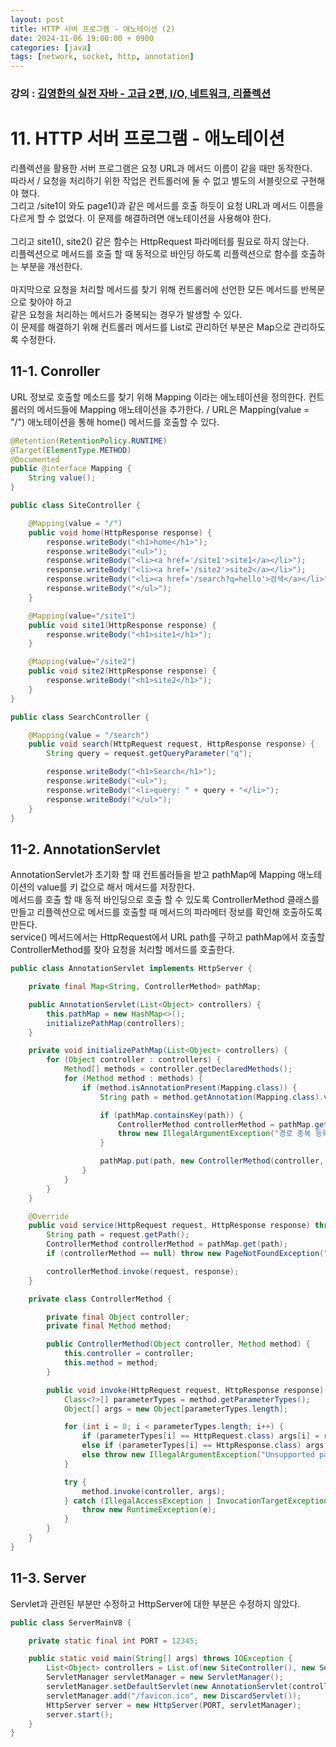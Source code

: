 ```yaml
---
layout: post
title: HTTP 서버 프로그램 - 애노테이션 (2)
date: 2024-11-06 19:00:00 + 0900
categories: [java]
tags: [network, socket, http, annotation]
---
```


### 강의 : [김영한의 실전 자바 - 고급 2편, I/O, 네트워크, 리플렉션](https://www.inflearn.com/course/%EA%B9%80%EC%98%81%ED%95%9C%EC%9D%98-%EC%8B%A4%EC%A0%84-%EC%9E%90%EB%B0%94-%EA%B3%A0%EA%B8%89-2/dashboard)

# 11. HTTP 서버 프로그램 - 애노테이션

리플렉션을 활용한 서버 프로그램은 요청 URL과 메서드 이름이 같을 때만 동작한다.   
따라서 / 요청을 처리하기 위한 작업은 컨트롤러에 둘 수 없고 별도의 서블릿으로 구현해야 했다.   
그리고 /site1이 와도 page1()과 같은 메서드를 호출 하듯이 요청 URL과 메서드 이름을 다르게 할 수 없었다.
이 문제를 해결하려면 애노테이션을 사용해야 한다.   
<br/>
그리고 site1(), site2() 같은 함수는 HttpRequest 파라메터를 필요로 하지 않는다.   
리플렉션으로 메서드를 호출 할 때 동적으로 바인딩 하도록 리플렉션으로 함수를 호출하는 부분을 개선한다.   
<br/>
마지막으로 요청을 처리할 메서드를 찾기 위해 컨트롤러에 선언한 모든 메서드를 반복문으로 찾아야 하고    
같은 요청을 처리하는 메서드가 중복되는 경우가 발생할 수 있다.   
이 문제를 해결하기 위해 컨트롤러 메서드를 List로 관리하던 부분은 Map으로 관리하도록 수정한다.   

## 11-1. Conroller

URL 정보로 호출할 메소드를 찾기 위해 Mapping 이라는 애노테이션을 정의한다.
컨트롤러의 메서드들에 Mapping 애노테이션을 추가한다. / URL은 Mapping(value = "/") 애노테이션을 통해 home() 메서드를 호출할 수 있다.   

```java
@Retention(RetentionPolicy.RUNTIME)
@Target(ElementType.METHOD)
@Documented
public @interface Mapping {
    String value();
}
```

```java
public class SiteController {

    @Mapping(value = "/")
    public void home(HttpResponse response) {
        response.writeBody("<h1>home</h1>");
        response.writeBody("<ul>");
        response.writeBody("<li><a href='/site1'>site1</a></li>");
        response.writeBody("<li><a href='/site2'>site2</a></li>");
        response.writeBody("<li><a href='/search?q=hello'>검색</a></li>");
        response.writeBody("</ul>");
    }

    @Mapping(value="/site1")
    public void site1(HttpResponse response) {
        response.writeBody("<h1>site1</h1>");
    }

    @Mapping(value="/site2")
    public void site2(HttpResponse response) {
        response.writeBody("<h1>site2</h1>");
    }
}

public class SearchController {

    @Mapping(value = "/search")
    public void search(HttpRequest request, HttpResponse response) {
        String query = request.getQueryParameter("q");

        response.writeBody("<h1>Search</h1>");
        response.writeBody("<ul>");
        response.writeBody("<li>query: " + query + "</li>");
        response.writeBody("</ul>");
    }
}
```

## 11-2. AnnotationServlet

AnnotationServlet가 초기화 할 때 컨트롤러들을 받고 pathMap에 Mapping 애노테이션의 value를 키 값으로 해서 메서드를 저장한다.   
메서드를 호출 할 때 동적 바인딩으로 호출 할 수 있도록 ControllerMethod 클래스를 만들고 리플렉션으로 메서드를 호출할 때 메서드의 파라메터 정보를 확인해 호출하도록 만든다.    
service() 메서드에서는 HttpRequest에서 URL path를 구하고 pathMap에서 호출할 ControllerMethod를 찾아 요청을 처리할 메서드를 호출한다.

```java
public class AnnotationServlet implements HttpServer {

    private final Map<String, ControllerMethod> pathMap;

    public AnnotationServlet(List<Object> controllers) {
        this.pathMap = new HashMap<>();
        initializePathMap(controllers);
    }

    private void initializePathMap(List<Object> controllers) {
        for (Object controller : controllers) {
            Method[] methods = controller.getDeclaredMethods();
            for (Method method : methods) {
                if (method.isAnnotationPresent(Mapping.class)) {
                    String path = method.getAnnotation(Mapping.class).value();

                    if (pathMap.containsKey(path)) {
                        ControllerMethod controllerMethod = pathMap.get(path);
                        throw new IllegalArgumentException("경로 중복 등록, path=" + path + ", method=" + method + ", 이미 등록된 메서드=" + controllerMethod.method);
                    }

                    pathMap.put(path, new ControllerMethod(controller, method));
                }
            }
        }
    }

    @Override
    public void service(HttpRequest request, HttpResponse response) throws IOException {
        String path = request.getPath();
        ControllerMethod controllerMethod = pathMap.get(path);
        if (controllerMethod == null) throw new PageNotFoundException("request=" + path);

        controllerMethod.invoke(request, response);
    }

    private class ControllerMethod {

        private final Object controller;
        private final Method method;

        public ControllerMethod(Object controller, Method method) {
            this.controller = controller;
            this.method = method;
        }

        public void invoke(HttpRequest request, HttpResponse response) {
            Class<?>[] parameterTypes = method.getParameterTypes();
            Object[] args = new Object[parameterTypes.length];

            for (int i = 0; i < parameterTypes.length; i++) {
                if (parameterTypes[i] == HttpRequest.class) args[i] = request;
                else if (parameterTypes[i] == HttpResponse.class) args[i] = response;
                else throw new IllegalArgumentException("Unsupported parameter type: " + parameterTypes[i]);
            }

            try {
                method.invoke(controller, args);
            } catch (IllegalAccessException | InvocationTargetException e) {
                throw new RuntimeException(e);
            }
        }
    }
}
```

## 11-3. Server

Servlet과 관련된 부분만 수정하고 HttpServer에 대한 부분은 수정하지 않았다.

```java
public class ServerMainV8 {

    private static final int PORT = 12345;

    public static void main(String[] args) throws IOException {
        List<Object> controllers = List.of(new SiteController(), new SearchController());
        ServletManager servletManager = new ServletManager();
        servletManager.setDefaultServlet(new AnnotationServlet(controllers));
        servletManager.add("/favicon.ico", new DiscardServlet());
        HttpServer server = new HttpServer(PORT, servletManager);
        server.start();
    }
}
```